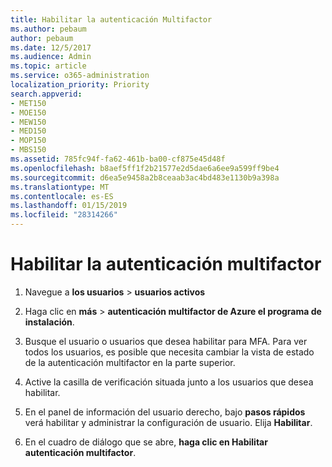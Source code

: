 ```yaml
---
title: Habilitar la autenticación Multifactor
ms.author: pebaum
author: pebaum
ms.date: 12/5/2017
ms.audience: Admin
ms.topic: article
ms.service: o365-administration
localization_priority: Priority
search.appverid:
- MET150
- MOE150
- MEW150
- MED150
- MOP150
- MBS150
ms.assetid: 785fc94f-fa62-461b-ba00-cf875e45d48f
ms.openlocfilehash: b8aef5ff1f2b21577e2d5dae6a6ee9a599ff9be4
ms.sourcegitcommit: d6ea5e9458a2b8ceaab3ac4bd483e1130b9a398a
ms.translationtype: MT
ms.contentlocale: es-ES
ms.lasthandoff: 01/15/2019
ms.locfileid: "28314266"
---
```

# <a name="enable-multi-factor-authentication"></a>Habilitar la autenticación multifactor

1. Navegue a **los usuarios** \> **usuarios activos**
    
2. Haga clic en **más** \> **autenticación multifactor de Azure el programa de instalación**. 
    
3. Busque el usuario o usuarios que desea habilitar para MFA. Para ver todos los usuarios, es posible que necesita cambiar la vista de estado de la autenticación multifactor en la parte superior.
    
4. Active la casilla de verificación situada junto a los usuarios que desea habilitar.
    
5.  En el panel de información del usuario derecho, bajo **pasos rápidos** verá habilitar y administrar la configuración de usuario. Elija **Habilitar**. 
    
6. En el cuadro de diálogo que se abre, **haga clic en Habilitar autenticación multifactor**. 
    


